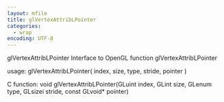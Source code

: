 ```yaml
---
layout: mfile
title: glVertexAttribLPointer
categories:
  - wrap
encoding: UTF-8
---
```


glVertexAttribLPointer  Interface to OpenGL function glVertexAttribLPointer

usage:  glVertexAttribLPointer( index, size, type, stride, pointer )

C function:  void glVertexAttribLPointer(GLuint index, GLint size, GLenum type, GLsizei stride, const GLvoid\* pointer)